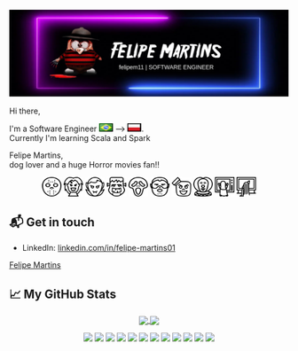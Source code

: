 ![](logo.png)
<!-- [![GitHub Views](https://komarev.com/ghpvc/?username=felipem11&color=FAC151)][2] -->

Hi there, 

I'm a Software Engineer <img src="br.png" width="25" height="15"> --> <img src="pl2.png" width="25" height="15">. <br>
Currently I'm learning Scala and Spark

Felipe Martins,<br>
dog lover and a huge Horror movies fan!!<br>


<div align="center">
    <img src="icons/Friday_13.svg" width="35" height="35">
    <img src="icons/Chucky.svg" width="35" height="35">
    <img src="icons/Dracula.svg" width="35" height="35">
    <img src="icons/Frankenstein.svg" width="35" height="35">
    <img src="icons/Ghostface.svg" width="35" height="35">
    <img src="icons/Hannibal_Lecter.svg" width="35" height="35">
    <img src="icons/Marshmallow.svg" width="35" height="35">
    <img src="icons/Pennywise.svg" width="35" height="35">
    <img src="icons/Poltergeist.svg" width="35" height="35">
    <img src="icons/Samara_the_ring.svg" width="35" height="35">
</div>


## 📬 Get in touch

- LinkedIn: [linkedin.com/in/felipe-martins01][2]
<div class="badge-base LI-profile-badge" data-locale="pt_BR" data-size="medium" data-theme="dark" data-type="VERTICAL" data-vanity="felipe-martins01" data-version="v1"><a class="badge-base__link LI-simple-link" href="https://pl.linkedin.com/in/felipe-martins01?trk=profile-badge">Felipe Martins</a></div>




## &#x1f4c8; My GitHub Stats
<p align="center">
  <a href="https://github.com/felipem11/felipem11">
     <img align="center" src="https://github-readme-stats.vercel.app/api/top-langs/?show_bg=1&username=felipem11&hide=TSQL,html&count_private=false&theme=radical" />
      
  </a>
    
  <a href="https://github.com/felipem11/felipem11">
    <img align="center" src="https://github-readme-stats.vercel.app/api?username=felipem11&show_icons=true&line_height=40&count_private=true&theme=radical" />
  </a>
</p>


<p align="center">
<img src="https://img.shields.io/badge/java%20-FF0000.svg?&style=for-the-badge&logo=java&logoColor=white"/>
<img src="https://img.shields.io/badge/Spring-6DB33F?style=for-the-badge&logo=spring&logoColor=white"/>
<img src="https://img.shields.io/badge/javascript%20-%23323330.svg?&style=for-the-badge&logo=javascript&logoColor=%23F7DF1E"/>
<img src="https://img.shields.io/badge/Ubuntu-E95420?style=for-the-badge&logo=ubuntu&logoColor=white"/>
<img src="https://img.shields.io/badge/GitLab-330F63?style=for-the-badge&logo=gitlab&logoColor=white"/>
<img src="https://img.shields.io/badge/Shell_Script-121011?style=for-the-badge&logo=gnu-bash&logoColor=white"/>
<img src="https://img.shields.io/badge/PostgreSQL-316192?style=for-the-badge&logo=postgresql&logoColor=white"/>
<img src="https://img.shields.io/badge/Scala-DC322F?style=for-the-badge&logo=scala&logoColor=white"/>
<img src="https://img.shields.io/badge/Google_Cloud-4285F4?style=for-the-badge&logo=google-cloud&logoColor=white"/>
<img src="https://img.shields.io/badge/Openshift-3.11-1abc9c.svg?style=for-the-badge"/>
<img src="https://img.shields.io/badge/Splunk-7.3.0-green.svg?style=for-the-badge"/>
<img src="https://img.shields.io/badge/SonarQube-7.3.0-red.svg?style=for-the-badge"/>

<br><br>
</p>

[1]:
https://felipem11.me/?utm_source=github.com&utm_medium=gh-profile-felipem11&utm_campaign=felipem11
[2]: https://www.linkedin.com/in/felipe-martins01
